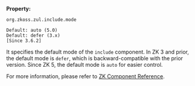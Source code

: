 **Property:**

`org.zkoss.zul.include.mode`

`Default: auto (5.0)`  
`Default: defer (3.x)`  
`[Since 3.6.2]`

It specifies the default mode of the `include` component. In ZK 3 and
prior, the default mode is `defer`, which is backward-compatible with
the prior version. Since ZK 5, the default mode is `auto` for easier
control.

For more information, please refer to [ZK Component Reference]({{site.baseurl}}/zk_component_ref/include).
